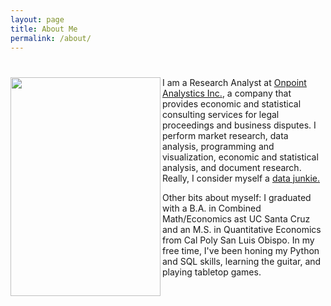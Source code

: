 ```yaml
---
layout: page
title: About Me
permalink: /about/
---
```


# <img align="left" src="{{site.baseurl}}/images/profile.jpg" width="240" height="350">

I am a Research Analyst at [Onpoint Analystics Inc.](https://onpointanalytics.com/staff/david-ngo/), a company that provides economic and statistical consulting services for legal proceedings and business disputes. I perform market research, data analysis, programming and visualization, economic and statistical analysis, and document research. Really, I consider myself a [data junkie.](https://blog.scit.edu/2013/08/05/hey-are-you-a-data-junkie/)

Other bits about myself: I graduated with a B.A. in Combined Math/Economics ast UC Santa Cruz and an M.S. in Quantitative Economics from Cal Poly San Luis Obispo. In my free time, I've been honing my Python and SQL skills, learning the guitar, and playing tabletop games.
